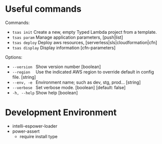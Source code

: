 # Useful commands

Commands:

* `tsas init`     Create a new, empty Typed Lambda project from a template.
* `tsas param`    Manage application parameters, [push|list]
* `tsas deploy`   Deploy aws resources, [serverless|sls|cloudformation|cfn]
* `tsas display`  Display information [cfn-parameters]

Options:

* `--version `  Show version number                                      [boolean]
* `--region  `  Use the indicated AWS region to override default in config file. [string]
* `--env, -e `  Environment name; such as dev, stg, prod...               [string]
* `--verbose `  Set verbose mode.                       [boolean] [default: false]
* `-h, --help`  Show help                                                [boolean]

# Development Environment

* intelli-espower-loader
* power-assert
  * require install type

